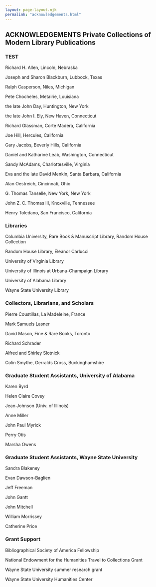 ```yaml
---
layout: page-layout.njk
permalink: "acknowledgements.html"
---
```


## ACKNOWLEDGEMENTS Private Collections of Modern Library Publications 

### TEST

Richard H. Allen, Lincoln, Nebraska  

Joseph and Sharon Blackburn, Lubbock, Texas  

Ralph Casperson, Niles, Michigan  

Pete Chocheles, Metairie, Louisiana  

the late John Day, Huntington, New York  

the late John I. Ely, New Haven, Connecticut  

Richard Glassman, Corte Madera, California  

Joe Hill, Hercules, California  

Gary Jacobs, Beverly Hills, California  

Daniel and Katharine Leab, Washington, Connecticut  

Sandy McAdams, Charlottesville, Virginia  

Eva and the late David Menkin, Santa Barbara, California  

Alan Oestreich, Cincinnati, Ohio  

G. Thomas Tanselle, New York, New York  

John Z. C. Thomas III, Knoxville, Tennessee  

Henry Toledano, San Francisco, California  

### Libraries  

Columbia University, Rare Book & Manuscript Library, Random House Collection  

Random House Library, Eleanor Carlucci  

University of Virginia Library  

University of Illinois at Urbana-Champaign Library  

University of Alabama Library  

Wayne State University Library  

### Collectors, Librarians, and Scholars

Pierre Coustillas, La Madeleine, France  

Mark Samuels Lasner  

David Mason, Fine & Rare Books, Toronto  

Richard Schrader  

Alfred and Shirley Slotnick  

Colin Smythe, Gerralds Cross, Buckinghamshire  

### Graduate Student Assistants, University of Alabama

Karen Byrd  

Helen Claire Covey  

Jean Johnson (Univ. of Illinois)  

Anne Miller  

John Paul Myrick  

Perry Otis  

Marsha Owens  

### Graduate Student Assistants, Wayne State University

Sandra Blakeney  

Evan Dawson-Baglien  

Jeff Freeman  

John Gantt  

John Mitchell  

William Morrissey  

Catherine Price  

### Grant Support

Bibliographical Society of America Fellowship  

National Endowment for the Humanities Travel to Collections Grant  

Wayne State University summer research grant  

Wayne State University Humanities Center